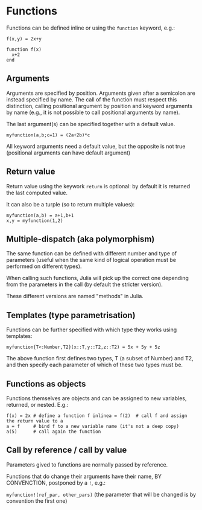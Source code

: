 # Functions

Functions can be defined inline or using the `function` keyword, e.g.:

`f(x,y) = 2x+y`

```
function f(x)
  x+2
end
```

## Arguments

Arguments are specified by position. Arguments given after a semicolon are instead specified by name.
The call of the function must respect this distinction, calling positional argument by position and keyword arguments by name (e.g., it is not possible to call positional arguments by name).

The last argument(s) can be specified together with a default value.

`myfunction(a,b;c=1) = (2a+2b)*c`
 
All keyword arguments need a default value, but the opposite is not true (positional arguments can have default argument)


## Return value

Return value using the keywork `return` is optional: by default it is returned the last computed value.

It can also be a turple (so to return multiple values):

```
myfunction(a,b) = a+1,b+1
x,y = myfunction(1,2)
```

## Multiple-dispatch (aka polymorphism)

The same function can be defined with different number and type of parameters (useful when the same kind of logical operation must be performed on different types).

When calling such functions, Julia will pick up the correct one depending from the parameters in the call (by default the stricter version).

These different versions are named "methods" in Julia.

## Templates (type parametrisation)

Functions can be further specified with which type they works using templates:

`myfunction{T<:Number,T2}(x::T,y::T2,z::T2) = 5x + 5y + 5z`

The above function first defines two types, T (a subset of Number) and T2, and then specify each parameter of which of these two types must be.

## Functions as objects

Functions themselves are objects and can be assigned to new variables, returned, or nested. E.g.:

```
f(x) = 2x # define a function f inlinea = f(2)  # call f and assign the return value to a
a = f     # bind f to a new variable name (it's not a deep copy)
a(5)      # call again the function
```

## Call by reference / call by value

Parameters gived to functions are normally passed by reference.

Functions that do change their arguments have their name, BY CONVENCTION, postponed by a `!`, e.g.:

`myfunction!(ref_par, other_pars)` (the parameter that will be changed is by convention the first one)

